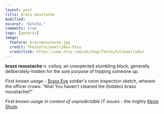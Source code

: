 ```yaml
---
layout: post
title: Brass moustache
modified:
excerpt: "Gotcha."
comments: true
tags: [general]
image:
  feature: brassmoustache.jpg
  credit: TheJoyfulJewelryBox-Etsy
  creditlink: https://www.etsy.com/uk/shop/TheJoyfulJewelryBox
---
```


**brass moustache** n. colloq. an unexpected stumbling block, generally deliberately-hidden for the sole purpose of tripping someone up.

*First known usage* - [Brass Eye][BrassEye] soldier's room inspection sketch, wherein the officer crows: "Aha! You haven't cleaned the (hidden) brass moustache!!"

<em>First known usage in context of unpredictable IT issues</em> - the mighty [Kevin Shute][KevinShute].


[BrassEye]: http://en.wikipedia.org/Brass_Eye
[KevinShute]: https://en-gb.facebook.com/kevin.shute